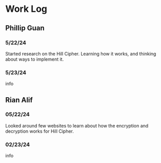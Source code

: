 # Work Log

## Phillip Guan

### 5/22/24

Started research on the Hill Cipher. Learning how it works, and thinking about ways to implement it. 

### 5/23/24

info


## Rian Alif

### 05/22/24

Looked around few websites to learn about how the encryption and decryption works for Hill Cipher. 

### 02/23/24

info
